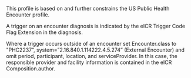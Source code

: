 This profile is based on and further constrains the US Public Health Encounter profile.

A trigger on an encounter diagnosis is indicated by the eICR Trigger Code Flag Extension in the diagnosis.

Where a trigger occurs outside of an encounter set Encounter.class to "PHC2237”, system=”2.16.840.1.114222.4.5.274” (External Encounter) and omit period, participant, location, and serviceProvider. In this case, the responsible provider and facility information is contained in the eICR Composition.author.
